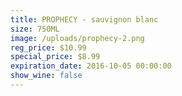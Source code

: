 ```yaml
---
title: PROPHECY - sauvignon blanc
size: 750ML
image: /uploads/prophecy-2.png
reg_price: $10.99
special_price: $8.99
expiration_date: 2016-10-05 00:00:00
show_wine: false
---
```



